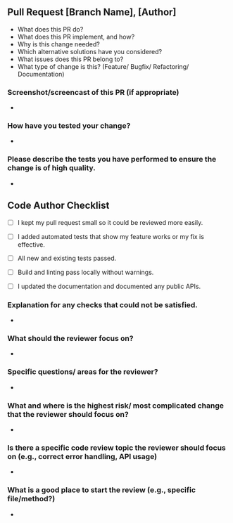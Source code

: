 ## Pull Request [Branch Name], [Author]
* What does this PR do? 
* What does this PR implement, and how?
* Why is this change needed?
* Which alternative solutions have you considered?
* What issues does this PR belong to?
* What type of change is this? (Feature/ Bugfix/ Refactoring/ Documentation)

### Screenshot/screencast of this PR (if appropriate)

* 

### How have you tested your change?

* 

### Please describe the tests you have performed to ensure the change is of high quality.

* 

## Code Author Checklist
- [ ] I kept my pull request small so it could be reviewed more easily.
- [ ] I added automated tests that show my feature works or my fix is effective.
- [ ] All new and existing tests passed.
- [ ] Build and linting pass locally without warnings.
- [ ] I updated the documentation and documented any public APIs.


### Explanation for any checks that could not be satisfied.

*

### What should the reviewer focus on?

* 

### Specific questions/ areas for the reviewer?

* 

### What and where is the highest risk/ most complicated change that the reviewer should focus on?

* 

### Is there a specific code review topic the reviewer should focus on (e.g., correct error handling, API usage)

* 

### What is a good place to start the review (e.g., specific file/method?)

* 
